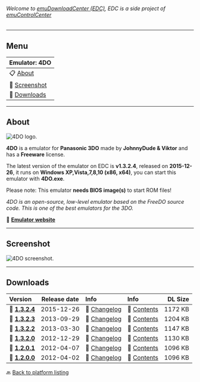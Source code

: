 ###### Welcome to [emuDownloadCenter (EDC)](https://github.com/PhoenixInteractiveNL/emuDownloadCenter/wiki/), EDC is a side project of [emuControlCenter](https://github.com/PhoenixInteractiveNL/emuControlCenter/wiki/)
***
## Menu
| **Emulator: 4DO** |
|:---------|
| :clipboard: [About](#about) |
| :sunrise: [Screenshot](#screenshot) |
| :floppy_disk: [Downloads](#downloads) |
***
## About
![](https://github.com/PhoenixInteractiveNL/emuDownloadCenter/wiki/images_emulator/4do_logo_200.jpg "4DO logo.")

**4DO** is a emulator for **Panasonic 3DO** made by **JohnnyDude & Viktor** and has a **Freeware** license.

The latest version of the emulator on EDC is **v1.3.2.4**, released on **2015-12-26**, it runs on **Windows XP,Vista,7,8,10 (x86, x64)**, you can start this emulator with **4DO.exe**.

Please note: This emulator **needs BIOS image(s)** to start ROM files!

_4DO is an open-source, low-level emulator based on the FreeDO source code. This is one of the best emulators for the 3DO._

:link: [**Emulator website**](http://fourdo.com/)
***
## Screenshot
![](https://raw.githubusercontent.com/PhoenixInteractiveNL/emuDownloadCenter/master/hooks/4do/screen.jpg "4DO screenshot.")
***
## Downloads
| Version  | Release date  | Info       | Info       | DL Size    |
|:---------|:-------------:|:-----------|:-----------|-----------:|
| :floppy_disk: [**1.3.2.4**](https://github.com/PhoenixInteractiveNL/edc-repo0001/raw/master/4do/1.3.2.4.7z) | 2015-12-26 | :page_facing_up: [Changelog](https://github.com/PhoenixInteractiveNL/edc-repo0001/blob/master/4do/1.3.2.4_changelog.txt) | :mag_right: [Contents](https://github.com/PhoenixInteractiveNL/edc-repo0001/blob/master/4do/1.3.2.4_contents.txt) | 1172 KB |
| :floppy_disk: [**1.3.2.3**](https://github.com/PhoenixInteractiveNL/edc-repo0001/raw/master/4do/1.3.2.3.7z) | 2013-09-29 | :page_facing_up: [Changelog](https://github.com/PhoenixInteractiveNL/edc-repo0001/blob/master/4do/1.3.2.3_changelog.txt) | :mag_right: [Contents](https://github.com/PhoenixInteractiveNL/edc-repo0001/blob/master/4do/1.3.2.3_contents.txt) | 1204 KB |
| :floppy_disk: [**1.3.2.2**](https://github.com/PhoenixInteractiveNL/edc-repo0001/raw/master/4do/1.3.2.2.7z) | 2013-03-30 | :page_facing_up: [Changelog](https://github.com/PhoenixInteractiveNL/edc-repo0001/blob/master/4do/1.3.2.2_changelog.txt) | :mag_right: [Contents](https://github.com/PhoenixInteractiveNL/edc-repo0001/blob/master/4do/1.3.2.2_contents.txt) | 1147 KB |
| :floppy_disk: [**1.3.2.0**](https://github.com/PhoenixInteractiveNL/edc-repo0001/raw/master/4do/1.3.2.0.7z) | 2012-12-29 | :page_facing_up: [Changelog](https://github.com/PhoenixInteractiveNL/edc-repo0001/blob/master/4do/1.3.2.0_changelog.txt) | :mag_right: [Contents](https://github.com/PhoenixInteractiveNL/edc-repo0001/blob/master/4do/1.3.2.0_contents.txt) | 1130 KB |
| :floppy_disk: [**1.2.0.1**](https://github.com/PhoenixInteractiveNL/edc-repo0001/raw/master/4do/1.2.0.1.7z) | 2012-04-07 | :page_facing_up: [Changelog](https://github.com/PhoenixInteractiveNL/edc-repo0001/blob/master/4do/1.2.0.1_changelog.txt) | :mag_right: [Contents](https://github.com/PhoenixInteractiveNL/edc-repo0001/blob/master/4do/1.2.0.1_contents.txt) | 1096 KB |
| :floppy_disk: [**1.2.0.0**](https://github.com/PhoenixInteractiveNL/edc-repo0001/raw/master/4do/1.2.0.0.7z) | 2012-04-02 | :page_facing_up: [Changelog](https://github.com/PhoenixInteractiveNL/edc-repo0001/blob/master/4do/1.2.0.0_changelog.txt) | :mag_right: [Contents](https://github.com/PhoenixInteractiveNL/edc-repo0001/blob/master/4do/1.2.0.0_contents.txt) | 1096 KB |

:back: [Back to platform listing](https://github.com/PhoenixInteractiveNL/emuDownloadCenter/wiki/EDC-Platform-List)
